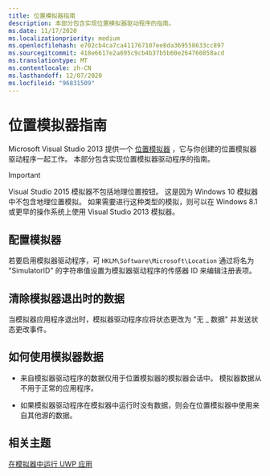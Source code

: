 ```yaml
---
title: 位置模拟器指南
description: 本部分包含实现位置模拟器驱动程序的指南。
ms.date: 11/17/2020
ms.localizationpriority: medium
ms.openlocfilehash: e702cb4ca7ca411767107ee8da369558633cc897
ms.sourcegitcommit: 418e6617e2a695c9cb4b37b5b60e264760858acd
ms.translationtype: MT
ms.contentlocale: zh-CN
ms.lasthandoff: 12/07/2020
ms.locfileid: "96831509"
---
```

# <a name="guidance-for-location-simulators"></a>位置模拟器指南

Microsoft Visual Studio 2013 提供一个 [位置模拟器](/visualstudio/debugger/run-windows-store-apps-in-the-simulator?view=vs-2015&preserve-view=true) ，它与你创建的位置模拟器驱动程序一起工作。 本部分包含实现位置模拟器驱动程序的指南。

> [!IMPORTANT]
> Visual Studio 2015 模拟器不包括地理位置按钮。 这是因为 Windows 10 模拟器中不包含地理位置模拟。 如果需要进行这种类型的模拟，则可以在 Windows 8.1 或更早的操作系统上使用 Visual Studio 2013 模拟器。

## <a name="configure-the-simulator"></a>配置模拟器

若要启用模拟器驱动程序，可 `HKLM\Software\Microsoft\Location` 通过将名为 "SimulatorID" 的字符串值设置为模拟器驱动程序的传感器 ID 来编辑注册表项。

## <a name="clear-data-on-simulator-exit"></a>清除模拟器退出时的数据

当模拟器应用程序退出时，模拟器驱动程序应将状态更改为 "无 \_ 数据" 并发送状态更改事件。

## <a name="how-simulator-data-is-used"></a>如何使用模拟器数据

- 来自模拟器驱动程序的数据仅用于位置模拟器的模拟器会话中。 模拟器数据从不用于正常的应用程序。

- 如果模拟器驱动程序在模拟器中运行时没有数据，则会在位置模拟器中使用来自其他源的数据。

## <a name="related-topics"></a>相关主题

[在模拟器中运行 UWP 应用](/visualstudio/debugger/run-windows-store-apps-in-the-simulator?view=vs-2015&preserve-view=true)
